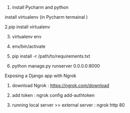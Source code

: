 1. install Pycharm and python

install  virtualenv (in Pycharm termainal )

2.pip install virtualenv

3. virtualenv env
   
4. env/bin/activate
   
5. pip install -r /path/to/requirements.txt
   
6. python manage.py runserver 0.0.0.0:8000


Exposing a Django app with Ngrok

1. download Ngrok : https://ngrok.com/download
   
2. add token : ngrok config add-authtoken <token>

3. running local server >> external server : ngrok http 80
